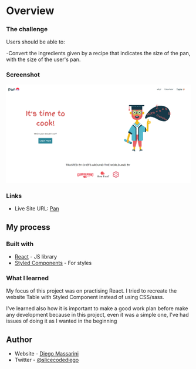 

# Overview

### The challenge

Users should be able to: 

-Convert the ingredients given by a recipe that indicates the size of the pan, with the size of the user's pan.

### Screenshot

![](src/img/screen.png)

### Links

- Live Site URL: [Pan](https://pan-wich-pan.netlify.app/)

## My process

### Built with

- [React](https://reactjs.org/) - JS library
- [Styled Components](https://styled-components.com/) - For styles


### What I learned
My focus of this project was on practising React.
I tried to recreate the website Table with Styled Component instead of using CSS/sass.

I've learned also how it is important to make a good work plan before make any development because in this project, even it was a simple one, I've had issues of doing it as I wanted in the beginning

## Author

- Website - [Diego Massarini](https://diego-slicecode.dev/)
- Twitter - [@slicecodediego](https://twitter.com/slicecodediego)

